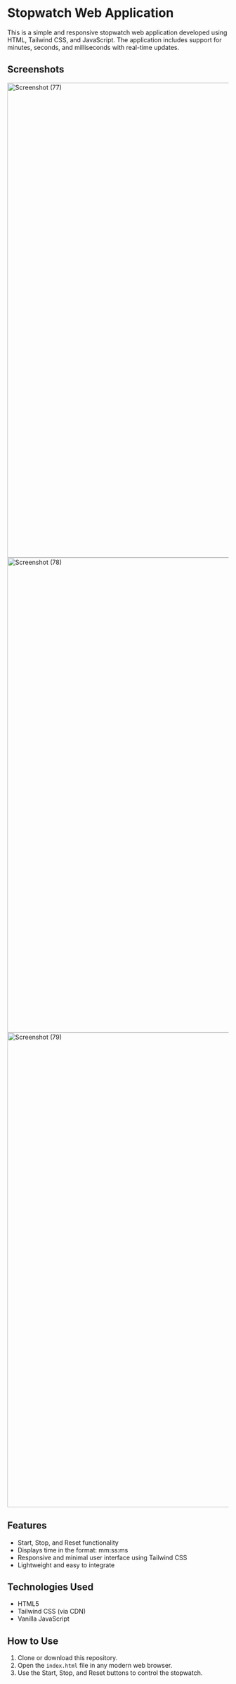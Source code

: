 # Stopwatch Web Application

This is a simple and responsive stopwatch web application developed using HTML, Tailwind CSS, and JavaScript. The application includes support for minutes, seconds, and milliseconds with real-time updates.

## Screenshots

<img width="1920" height="1080" alt="Screenshot (77)" src="https://github.com/user-attachments/assets/883ef5ff-9394-4487-bc13-b8a5f59ddbe2" />

<img width="1920" height="1080" alt="Screenshot (78)" src="https://github.com/user-attachments/assets/270cfcc1-8e8e-46ee-8e9c-2dacd6200607" />

<img width="1920" height="1080" alt="Screenshot (79)" src="https://github.com/user-attachments/assets/c741d8eb-bde5-4243-8eba-d63b2141292c" />

## Features


- Start, Stop, and Reset functionality
- Displays time in the format: mm:ss:ms
- Responsive and minimal user interface using Tailwind CSS
- Lightweight and easy to integrate

## Technologies Used

- HTML5
- Tailwind CSS (via CDN)
- Vanilla JavaScript

## How to Use

1. Clone or download this repository.
2. Open the `index.html` file in any modern web browser.
3. Use the Start, Stop, and Reset buttons to control the stopwatch.
